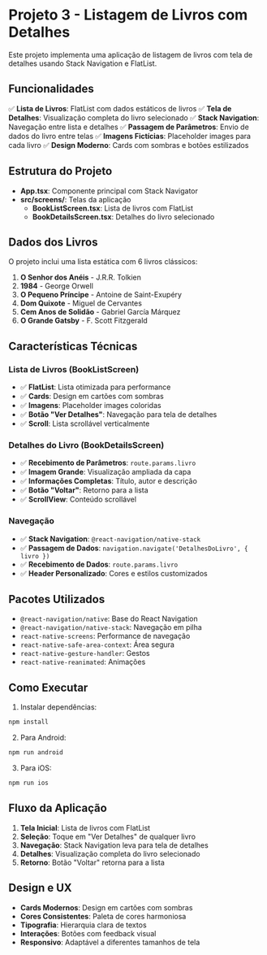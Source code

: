 # Projeto 3 - Listagem de Livros com Detalhes

Este projeto implementa uma aplicação de listagem de livros com tela de detalhes usando Stack Navigation e FlatList.

## Funcionalidades

✅ **Lista de Livros**: FlatList com dados estáticos de livros
✅ **Tela de Detalhes**: Visualização completa do livro selecionado
✅ **Stack Navigation**: Navegação entre lista e detalhes
✅ **Passagem de Parâmetros**: Envio de dados do livro entre telas
✅ **Imagens Fictícias**: Placeholder images para cada livro
✅ **Design Moderno**: Cards com sombras e botões estilizados

## Estrutura do Projeto

- **App.tsx**: Componente principal com Stack Navigator
- **src/screens/**: Telas da aplicação
  - **BookListScreen.tsx**: Lista de livros com FlatList
  - **BookDetailsScreen.tsx**: Detalhes do livro selecionado

## Dados dos Livros

O projeto inclui uma lista estática com 6 livros clássicos:

1. **O Senhor dos Anéis** - J.R.R. Tolkien
2. **1984** - George Orwell
3. **O Pequeno Príncipe** - Antoine de Saint-Exupéry
4. **Dom Quixote** - Miguel de Cervantes
5. **Cem Anos de Solidão** - Gabriel García Márquez
6. **O Grande Gatsby** - F. Scott Fitzgerald

## Características Técnicas

### **Lista de Livros (BookListScreen)**
- ✅ **FlatList**: Lista otimizada para performance
- ✅ **Cards**: Design em cartões com sombras
- ✅ **Imagens**: Placeholder images coloridas
- ✅ **Botão "Ver Detalhes"**: Navegação para tela de detalhes
- ✅ **Scroll**: Lista scrollável verticalmente

### **Detalhes do Livro (BookDetailsScreen)**
- ✅ **Recebimento de Parâmetros**: `route.params.livro`
- ✅ **Imagem Grande**: Visualização ampliada da capa
- ✅ **Informações Completas**: Título, autor e descrição
- ✅ **Botão "Voltar"**: Retorno para a lista
- ✅ **ScrollView**: Conteúdo scrollável

### **Navegação**
- ✅ **Stack Navigation**: `@react-navigation/native-stack`
- ✅ **Passagem de Dados**: `navigation.navigate('DetalhesDoLivro', { livro })`
- ✅ **Recebimento de Dados**: `route.params.livro`
- ✅ **Header Personalizado**: Cores e estilos customizados

## Pacotes Utilizados

- `@react-navigation/native`: Base do React Navigation
- `@react-navigation/native-stack`: Navegação em pilha
- `react-native-screens`: Performance de navegação
- `react-native-safe-area-context`: Área segura
- `react-native-gesture-handler`: Gestos
- `react-native-reanimated`: Animações

## Como Executar

1. Instalar dependências:
```bash
npm install
```

2. Para Android:
```bash
npm run android
```

3. Para iOS:
```bash
npm run ios
```

## Fluxo da Aplicação

1. **Tela Inicial**: Lista de livros com FlatList
2. **Seleção**: Toque em "Ver Detalhes" de qualquer livro
3. **Navegação**: Stack Navigation leva para tela de detalhes
4. **Detalhes**: Visualização completa do livro selecionado
5. **Retorno**: Botão "Voltar" retorna para a lista

## Design e UX

- **Cards Modernos**: Design em cartões com sombras
- **Cores Consistentes**: Paleta de cores harmoniosa
- **Tipografia**: Hierarquia clara de textos
- **Interações**: Botões com feedback visual
- **Responsivo**: Adaptável a diferentes tamanhos de tela
